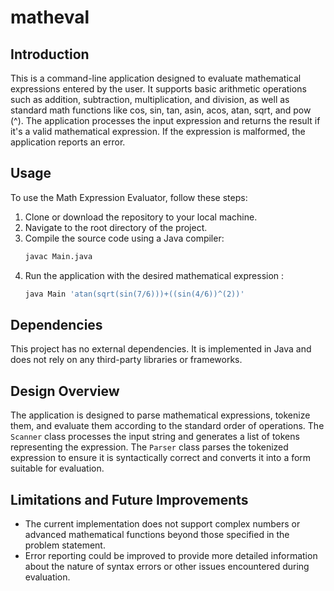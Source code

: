 # matheval

## Introduction
This is a command-line application designed to evaluate mathematical expressions entered by the user. It supports basic arithmetic operations such as addition, subtraction, multiplication, and division, as well as standard math functions like cos, sin, tan, asin, acos, atan, sqrt, and pow (^). The application processes the input expression and returns the result if it's a valid mathematical expression. If the expression is malformed, the application reports an error.

## Usage
To use the Math Expression Evaluator, follow these steps:

1. Clone or download the repository to your local machine.
2. Navigate to the root directory of the project.
3. Compile the source code using a Java compiler:
    ```bash
    javac Main.java
    ```
4. Run the application with the desired mathematical expression :
    ```bash
    java Main 'atan(sqrt(sin(7/6)))+((sin(4/6))^(2))'
    ```

## Dependencies
This project has no external dependencies. It is implemented in Java and does not rely on any third-party libraries or frameworks.

## Design Overview
The application is designed to parse mathematical expressions, tokenize them, and evaluate them according to the standard order of operations. The `Scanner` class processes the input string and generates a list of tokens representing the expression. The `Parser` class parses the tokenized expression to ensure it is syntactically correct and converts it into a form suitable for evaluation. 

## Limitations and Future Improvements
- The current implementation does not support complex numbers or advanced mathematical functions beyond those specified in the problem statement.
- Error reporting could be improved to provide more detailed information about the nature of syntax errors or other issues encountered during evaluation.
